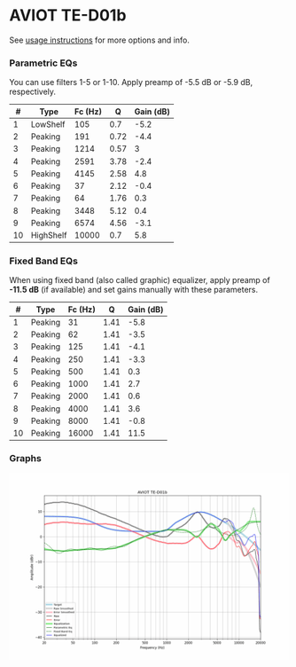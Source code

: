 # AVIOT TE-D01b
See [usage instructions](https://github.com/jaakkopasanen/AutoEq#usage) for more options and info.

### Parametric EQs
You can use filters 1-5 or 1-10. Apply preamp of -5.5 dB or -5.9 dB, respectively.

|   # | Type      |   Fc (Hz) |    Q |   Gain (dB) |
|-----|-----------|-----------|------|-------------|
|   1 | LowShelf  |       105 | 0.7  |        -5.2 |
|   2 | Peaking   |       191 | 0.72 |        -4.4 |
|   3 | Peaking   |      1214 | 0.57 |         3   |
|   4 | Peaking   |      2591 | 3.78 |        -2.4 |
|   5 | Peaking   |      4145 | 2.58 |         4.8 |
|   6 | Peaking   |        37 | 2.12 |        -0.4 |
|   7 | Peaking   |        64 | 1.76 |         0.3 |
|   8 | Peaking   |      3448 | 5.12 |         0.4 |
|   9 | Peaking   |      6574 | 4.56 |        -3.1 |
|  10 | HighShelf |     10000 | 0.7  |         5.8 |

### Fixed Band EQs
When using fixed band (also called graphic) equalizer, apply preamp of **-11.5 dB** (if available) and set gains manually with these parameters.

|   # | Type    |   Fc (Hz) |    Q |   Gain (dB) |
|-----|---------|-----------|------|-------------|
|   1 | Peaking |        31 | 1.41 |        -5.8 |
|   2 | Peaking |        62 | 1.41 |        -3.5 |
|   3 | Peaking |       125 | 1.41 |        -4.1 |
|   4 | Peaking |       250 | 1.41 |        -3.3 |
|   5 | Peaking |       500 | 1.41 |         0.3 |
|   6 | Peaking |      1000 | 1.41 |         2.7 |
|   7 | Peaking |      2000 | 1.41 |         0.6 |
|   8 | Peaking |      4000 | 1.41 |         3.6 |
|   9 | Peaking |      8000 | 1.41 |        -0.8 |
|  10 | Peaking |     16000 | 1.41 |        11.5 |

### Graphs
![](./AVIOT%20TE-D01b.png)
